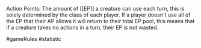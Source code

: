 Action Points: The amount of [[EP]] a creature can use each turn, this is solely determined by the class of each player. If a player doesn't use all of the EP that their AP allows it will return to their total EP pool, this means that if a creature takes no actions in a turn, their EP is not wasted.

#gameRules #statistic